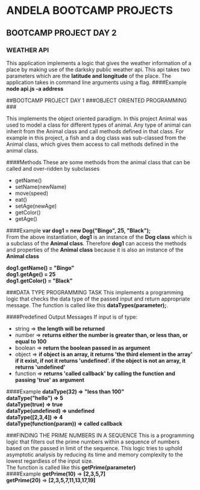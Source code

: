 # ANDELA BOOTCAMP PROJECTS
## BOOTCAMP PROJECT DAY 2
### WEATHER API

This application implements a logic that gives the weather information of a place by making use of the darksky public weather api. This api takes two parameters which are the **latitude and longitude** of the place.
The application takes in command line arguments using a flag.
####Example
**node api.js -a address**

##BOOTCAMP PROJECT DAY 1
###OBJECT ORIENTED PROGRAMMING ###

 This implements the object oriented paradigm. In this project Animal was used to model a class for different types of animal.
 Any type of animal can inherit from the Animal class and call methods defined in that class. For example in this project, a fish and a dog class was sub-classed from the Animal class, which gives them access to call methods defined in the animal class.
 
####Methods
  These are some methods from the animal class that can be called and over-ridden by subclasses
  + getName()
  + setName(newName)
  + move(speed)
  + eat()
  + setAge(newAge)
  + getColor()
  + getAge()
  
####Example
  **var dog1 = new Dog("Bingo", 25, "Black");** <br/>
  From the above instantiation, **dog1** is an instance of the **Dog class** which is a subclass of the **Animal class**. Therefore **dog1** can access the methods and properties of the **Animal class** because it is also an instance of the **Animal class**
  
  **dog1.getName() = "Bingo"** <br/>
  **dog1.getAge() = 25** <br/>
  **dog1.getColor() = "Black"**
 

###DATA TYPE PROGRAMMING TASK
This implements a programming logic that checks the data type of the passed input and return appropriate message. The function is called like this **dataTypes(parameter);**.

####Predefined Output Messages
If input is of type:
+ string => **the length will be returned**
+ number => **returns either the number is greater than, or less than, or equal to 100**
+ boolean => **return the boolean passed in as argument**
+ object => **if object is an array, it returns 'the third element in the array' if it exist, if not it returns 'undefined'. if the object is not an array, it returns 'undefined'**
+ function => **returns 'called callback' by calling the function and passing 'true' as argument**

####Example
**dataType(32) => "less than 100"**<br/>
**dataType("hello") => 5**<br />
**dataType(true) => true**<br />
**dataType(undefined) => undefined**<br />
**dataType([2,3,4]) => 4**<br />
**dataType(function(param)) => called callback**<br />



###FINDING THE PRIME NUMBERS IN A SEQUENCE 
 This is a programming logic that filters out the prime numbers within a sequence of numbers based on the passed in limit of the sequence. This logic tries to uphold asymptotic analysis by reducing its time and memory complexity to the lowest regardless of the input size. <br/>
 The function is called like this **getPrime(parameter)**<br /> 
####Example
 **getPrime(10)**  => **[2,3,5,7]** <br />
 **getPrime(20)**  => **[2,3,5,7,11,13,17,19]**
 
 

